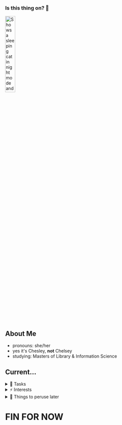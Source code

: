 ### Is this thing on? 🤔


<picture>
 <source media="(prefers-color-scheme: dark)" srcset="https://cdn2.iconfinder.com/data/icons/pet-2/100/09-512.png" width=25% height=25%>
 <source media="(prefers-color-scheme: light)" srcset="https://cdn0.iconfinder.com/data/icons/good-morning-1/128/read_book_cute_library_study-1024.png" width=25% height=25%>
 <img alt="Shows a sleeping cat in night mode and a happy book that says 'Read' in light mode." src="https://user-images.githubusercontent.com/25423296/163456779-a8556205-d0a5-45e2-ac17-42d089e3c3f8.png" width=25% height=25%>
</picture>

## About Me
- pronouns: she/her
- yes it's Chesley, **not** Chelsey
- studying: Masters of Library & Information Science


## Current...
<details><Summary>🥱 Tasks </Summary>

| Order of Importance | Tasks |
|-----:|--------------------------|
|     1| Github hands-on exercise |
|     2| course readings          |
|     3| assignments              |
|     4| staying sane!            |

</details>

<details><Summary>⚡ Interests</Summary>

- reading
- creative writing
- painting and art
- Baldur's Gate 3
- gardening
- learning about library roles, disciplines, and processes!

</details>

<details><Summary> 🔎 Things to peruse later</Summary>

- The ISBN, ISSN, etc. repo [STDNBR2LCC](https://github.com/Geremia/STDNBR2LCC)
  - potentially useful for the digital records of my personal library, as well as understanding LCC in general
- [Awesome-Datascience](https://github.com/academic/awesome-datascience)
  - for learning how to do more of this stuff lol
</details>

# FIN FOR NOW

